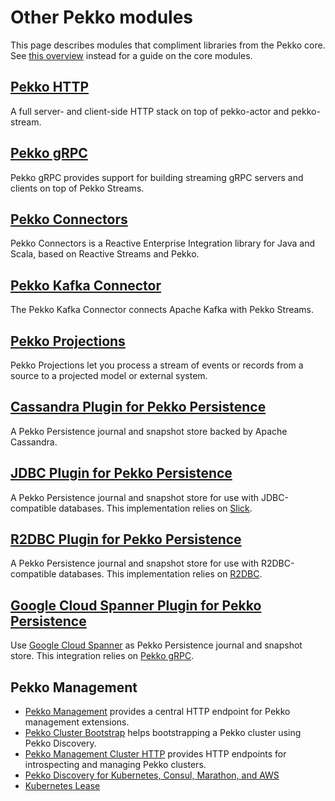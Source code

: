 # Other Pekko modules

This page describes modules that compliment libraries from the Pekko core.  See [this overview](https://doc.akka.io/docs/akka/current/typed/guide/modules.html) instead for a guide on the core modules.

## [Pekko HTTP](https://doc.akka.io/docs/akka-http/current/)

A full server- and client-side HTTP stack on top of pekko-actor and pekko-stream.

## [Pekko gRPC](https://doc.akka.io/docs/akka-grpc/current/)

Pekko gRPC provides support for building streaming gRPC servers and clients on top of Pekko Streams.

## [Pekko Connectors](https://doc.akka.io/docs/alpakka/current/)

Pekko Connectors is a Reactive Enterprise Integration library for Java and Scala, based on Reactive Streams and Pekko.

## [Pekko Kafka Connector](https://doc.akka.io/docs/alpakka-kafka/current/)

The Pekko Kafka Connector connects Apache Kafka with Pekko Streams.


## [Pekko Projections](https://doc.akka.io/docs/akka-projection/current/)

Pekko Projections let you process a stream of events or records from a source to a projected model or external system.


## [Cassandra Plugin for Pekko Persistence](https://doc.akka.io/docs/akka-persistence-cassandra/current/)

A Pekko Persistence journal and snapshot store backed by Apache Cassandra.


## [JDBC Plugin for Pekko Persistence](https://doc.akka.io/docs/akka-persistence-jdbc/current/)

A Pekko Persistence journal and snapshot store for use with JDBC-compatible databases. This implementation relies on [Slick](https://scala-slick.org/).

## [R2DBC Plugin for Pekko Persistence](https://doc.akka.io/docs/akka-persistence-r2dbc/current/)

A Pekko Persistence journal and snapshot store for use with R2DBC-compatible databases. This implementation relies on [R2DBC](https://r2dbc.io/).

## [Google Cloud Spanner Plugin for Pekko Persistence](https://doc.akka.io/docs/akka-persistence-spanner/current/)

Use [Google Cloud Spanner](https://cloud.google.com/spanner/) as Pekko Persistence journal and snapshot store. This integration relies on [Pekko gRPC](https://doc.akka.io/docs/akka-grpc/current/).


## Pekko Management

* [Pekko Management](https://doc.akka.io/docs/akka-management/current/) provides a central HTTP endpoint for Pekko management extensions.
* [Pekko Cluster Bootstrap](https://doc.akka.io/docs/akka-management/current/bootstrap/) helps bootstrapping a Pekko cluster using Pekko Discovery.
* [Pekko Management Cluster HTTP](https://doc.akka.io/docs/akka-management/current/cluster-http-management.html) provides HTTP endpoints for introspecting and managing Pekko clusters.
* [Pekko Discovery for Kubernetes, Consul, Marathon, and AWS](https://doc.akka.io/docs/akka-management/current/discovery/)
* [Kubernetes Lease](https://doc.akka.io/docs/akka-management/current/kubernetes-lease.html)

